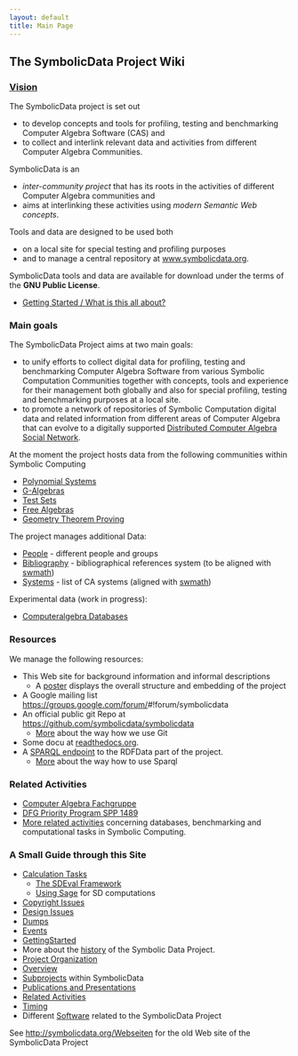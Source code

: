 ```yaml
---
layout: default
title: Main Page
---
```


The SymbolicData Project Wiki
-----------------------------

### [Vision](Symbolicdata:About "wikilink")

The SymbolicData project is set out

-   to develop concepts and tools for profiling, testing and benchmarking Computer Algebra Software (CAS) and
-   to collect and interlink relevant data and activities from different Computer Algebra Communities.

SymbolicData is an

-   *inter-community project* that has its roots in the activities of different Computer Algebra communities and
-   aims at interlinking these activities using *modern Semantic Web concepts*.

Tools and data are designed to be used both

-   on a local site for special testing and profiling purposes
-   and to manage a central repository at www.symbolicdata.org.

SymbolicData tools and data are available for download under the terms of the **GNU Public License**.

-   [Getting Started / What is this all about?](QuickStart "wikilink")

### Main goals

The SymbolicData Project aims at two main goals:

-   to unify efforts to collect digital data for profiling, testing and benchmarking Computer Algebra Software from various Symbolic Computation Communities together with concepts, tools and experience for their management both globally and also for special profiling, testing and benchmarking purposes at a local site.
-   to promote a network of repositories of Symbolic Computation digital data and related information from different areas of Computer Algebra that can evolve to a digitally supported [Distributed Computer Algebra Social Network](CASN "wikilink").

At the moment the project hosts data from the following communities within Symbolic Computing

-   [Polynomial Systems](PolynomialSystems "wikilink")
-   [G-Algebras](GAlgebras "wikilink")
-   [Test Sets](TestSets "wikilink")
-   [Free Algebras](FreeAlgebras "wikilink")
-   [Geometry Theorem Proving](Geo "wikilink")

The project manages additional Data:

-   [People](People "wikilink") - different people and groups
-   [Bibliography](Bibliography "wikilink") - bibliographical references system (to be aligned with [swmath](http://www.swmath.org))
-   [Systems](Systems "wikilink") - list of CA systems (aligned with [swmath](http://www.swmath.org))

Experimental data (work in progress):

-   [Computeralgebra Databases](CADatabases "wikilink")

### Resources

We manage the following resources:

-   This Web site for background information and informal descriptions
    -   A [poster](http://symbolicdata.org/Webseiten/overview-poster.pdf) displays the overall structure and embedding of the project
-   A Google mailing list <https://groups.google.com/forum/>\#!forum/symbolicdata
-   An official public git Repo at <https://github.com/symbolicdata/symbolicdata>
    -   [More](Using.Git "wikilink") about the way how we use Git
-   Some docu at [readthedocs.org](http://symbolicdata.readthedocs.org).
-   A [SPARQL endpoint](http://symbolicdata.org:8890/sparql) to the RDFData part of the project.
    -   [More](QuickStart "wikilink") about the way how to use Sparql

### Related Activities

-   [Computer Algebra Fachgruppe](http://www.fachgruppe-computeralgebra.de)
-   [DFG Priority Program SPP 1489](http://www.computeralgebra.de)
-   [More related activities](RelatedActivities "wikilink") concerning databases, benchmarking and computational tasks in Symbolic Computing.

### A Small Guide through this Site

-   [Calculation Tasks](Benchmarks "wikilink")
    -   [The SDEval Framework](SDEval "wikilink")
    -   [Using Sage](Sage "wikilink") for SD computations
-   [Copyright Issues](Symbolicdata:Copyrights "wikilink")
-   [Design Issues](Design "wikilink")
-   [Dumps](Dumps "wikilink")
-   [Events](Events "wikilink")
-   [GettingStarted](GettingStarted "wikilink")
-   More about the [history](History "wikilink") of the Symbolic Data Project.
-   [Project Organization](Organisation "wikilink")
-   [Overview](Overview "wikilink")
-   [Subprojects](Projects "wikilink") within SymbolicData
-   [Publications and Presentations](Publications "wikilink")
-   [Related Activities](RelatedActivities "wikilink")
-   [Timing](Timing "wikilink")
-   Different [Software](Software "wikilink") related to the SymbolicData Project

See <http://symbolicdata.org/Webseiten> for the old Web site of the SymbolicData Project
